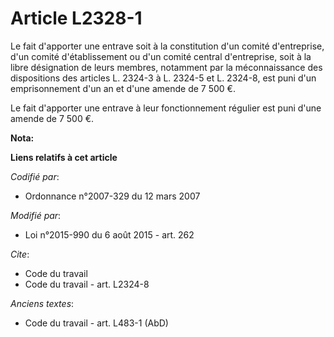 # Article L2328-1

Le fait d'apporter une entrave soit à la constitution d'un comité d'entreprise, d'un comité d'établissement ou d'un comité
central d'entreprise, soit à la libre désignation de leurs membres, notamment par la méconnaissance des dispositions des
articles L. 2324-3 à L. 2324-5 et L. 2324-8, est puni d'un emprisonnement d'un an et d'une amende de 7 500 €.

Le fait d'apporter une entrave à leur fonctionnement régulier est puni d'une amende de 7 500 €.

**Nota:**



**Liens relatifs à cet article**

_Codifié par_:

  - Ordonnance n°2007-329 du 12 mars 2007

_Modifié par_:

  - Loi n°2015-990 du 6 août 2015 - art. 262

_Cite_:

  - Code du travail
  - Code du travail - art. L2324-8

_Anciens textes_:

  - Code du travail - art. L483-1 (AbD)
